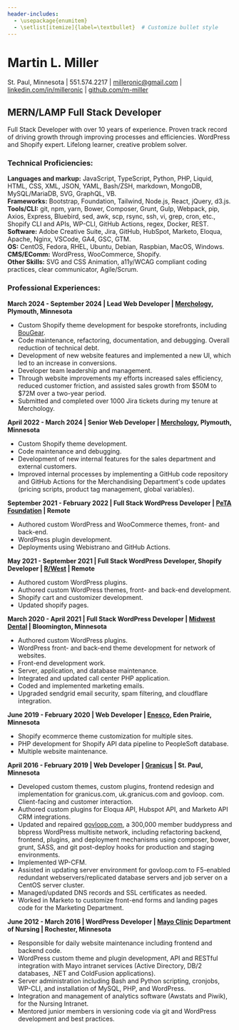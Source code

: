 ```yaml
---
header-includes:
  - \usepackage{enumitem}
  - \setlist[itemize]{label=\textbullet}  # Customize bullet style
---
```


# Martin L. Miller  
St. Paul, Minnesota | 551.574.2217 | [milleronic@gmail.com](mailto:milleronic@gmail.com) | [linkedin.com/in/milleronic](http://linkedin.com/in/milleronic) | [github.com/m-miller](http://github.com/m-miller)

## MERN/LAMP Full Stack Developer 
Full Stack Developer with over 10 years of experience. Proven track record of driving growth through improving processes and efficiencies. WordPress and Shopify expert. Lifelong learner, creative problem solver. 

### **Technical Proficiencies:**
**Languages and markup:** JavaScript, TypeScript, Python, PHP, Liquid, HTML, CSS, XML, JSON, YAML, Bash/ZSH, markdown, MongoDB, MySQL/MariaDB, SVG, GraphQL, VB.\
**Frameworks:** Bootstrap, Foundation, Tailwind, Node.js, React, jQuery, d3.js.\
**Tools/CLI:** git, npm, yarn, Bower, Composer, Grunt, Gulp, Webpack, pip, Axios, Express, Bluebird, sed, awk, scp, rsync, ssh, vi, grep, cron, etc., Shopify CLI and APIs, WP-CLI, GitHub Actions, regex, Docker, REST.\
**Software:** Adobe Creative Suite, Jira, GitHub, HubSpot, Marketo, Eloqua, Apache, Nginx, VSCode, GA4, GSC, GTM.\
**OS:** CentOS, Fedora, RHEL, Ubuntu, Debian, Raspbian, MacOS, Windows.\
**CMS/EComm:** WordPress, WooCommerce, Shopify.\
**Other Skills:** SVG and CSS Animation, a11y/WCAG compliant coding practices, clear communicator, Agile/Scrum. 

### **Professional Experiences:**  
**March 2024 \- September 2024 | Lead Web Developer | [Merchology](https://www.merchology.com), Plymouth, Minnesota**  
- Custom Shopify theme development for bespoke storefronts, including [BouGear](https://bougear.com).
- Code maintenance, refactoring, documentation, and debugging. Overall reduction of technical debt.
- Development of new website features and implemented a new UI, which led to an increase in conversions.  
- Developer team leadership and management.  
- Through website improvements my efforts increased sales efficiency, reduced customer friction, and assisted sales growth from $50M to $72M over a two-year period.  
- Submitted and completed over 1000 Jira tickets during my tenure at Merchology.

**April 2022 \- March 2024 | Senior Web Developer | [Merchology](https://www.merchology.com), Plymouth, Minnesota**  
- Custom Shopify theme development.  
- Code maintenance and debugging.  
- Development of new internal features for the sales department and external customers.
- Improved internal processes by implementing a GitHub code repository and GitHub Actions for the Merchandising Department's code updates (pricing scripts, product tag management, global variables).

**September 2021 \- February 2022 | Full Stack WordPress Developer | [PeTA Foundation](https://peta.org) | Remote**  
- Authored custom WordPress and WooCommerce themes, front- and back-end.  
- WordPress plugin development.  
- Deployments using Webistrano and GitHub Actions.

**May 2021 \- September 2021 | Full Stack WordPress Developer, Shopify Developer | [R/West](https://www.rwest.com/) | Remote**  
- Authored custom WordPress plugins.  
- Authored custom WordPress themes, front- and back-end development.  
- Shopify cart and customizer development.  
- Updated shopify pages.

**March 2020 \- April 2021 | Full Stack WordPress Developer | [Midwest Dental](https://midwest-dental.com/) | Bloomington, Minnesota**  
- Authored custom WordPress plugins.  
- WordPress front- and back-end theme development for network of websites.  
- Front-end development work.  
- Server, application, and database maintenance.  
- Integrated and updated call center PHP application.  
- Coded and implemented marketing emails.  
- Upgraded sendgrid email security, spam filtering, and cloudflare integration.

**June 2019 \- February 2020 | Web Developer | [Enesco](https://shop.enesco.com/), Eden Prairie, Minnesota**  
- Shopify ecommerce theme customization for multiple sites.  
- PHP development for Shopify API data pipeline to PeopleSoft database.  
- Multiple website maintenance.

**April 2016 \- February 2019 | Web Developer | [Granicus](https://granicus.com/) | St. Paul, Minnesota**  
- Developed custom themes, custom plugins, frontend redesign and implementation for granicus.com, uk.granicus.com and govloop. com. Client-facing and customer interaction.  
- Authored custom plugins for Eloqua API, Hubspot API, and Marketo API CRM integrations.  
- Updated and repaired [govloop.com](https://www.govloop.com), a 300,000 member buddypress and bbpress WordPress multisite network, including refactoring backend, frontend, plugins, and deployment mechanisms using composer, bower, grunt, SASS, and git post-deploy hooks for production and staging environments.  
- Implemented WP-CFM.  
- Assisted in updating server environment for govloop.com to F5-enabled redundant webservers/replicated database servers and job server on a CentOS server cluster.  
- Managed/updated DNS records and SSL certificates as needed.  
- Worked in Marketo to customize front-end forms and landing pages code for the Marketing Department.

**June 2012 \- March 2016 | WordPress Developer | [Mayo Clinic](https://www.mayoclinic.org/) Department of Nursing | Rochester, Minnesota**  
- Responsible for daily website maintenance including frontend and backend code.  
- WordPress custom theme and plugin development, API and RESTful integration with Mayo intranet services (Active Directory, DB/2 databases, .NET and ColdFusion applications).  
- Server administration including Bash and Python scripting, cronjobs, WP-CLI, and installation of MySQL, PHP, and WordPress.  
- Integration and management of analytics software (Awstats and Piwik), for the Nursing Intranet.  
- Mentored junior members in versioning code via git and WordPress development and best practices.
